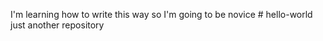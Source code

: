 I'm learning how to write this way so I'm going to be novice # hello-world
just another repository 
